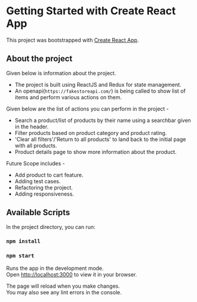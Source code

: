 # Getting Started with Create React App

This project was bootstrapped with [Create React App](https://github.com/facebook/create-react-app).

## About the project ##
Given below is information about the project.

* The project is built using ReactJS and Redux for state management.
* An openapi(`https://fakestoreapi.com/`) is being called to show list of items and perform various actions on them.


Given below are the list of actions you can perform in the project -
* Search a product/list of products by their name using a searchbar given in the header.
* Filter products based on product category and product rating.
* 'Clear all filters'/'Return to all products' to land back to the initial page with all products.
* Product details page to show more information about the product.

Future Scope includes -
* Add product to cart feature.
* Adding test cases.
* Refactoring the project.
* Adding responsiveness.

## Available Scripts

In the project directory, you can run:
### `npm install`
### `npm start`

Runs the app in the development mode.\
Open [http://localhost:3000](http://localhost:3000) to view it in your browser.

The page will reload when you make changes.\
You may also see any lint errors in the console.


